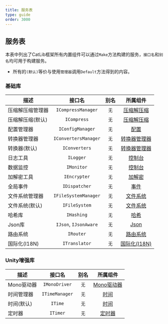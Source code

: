 ```yaml
---
title: 服务表
type: guide
order: 3000
---
```


## 服务表

本表中列出了CatLib框架所有内置组件可以通过`Make`方法构建的服务，`接口名`和`别名`均可用于构建服务。

- 所有的`(默认)`等价与使用`管理器`调用`Default`方法得到的内容。

### 基础库

| 描述                | 接口名               | 别名        | 所属组件                              |
| -----------------  |:--------------------:|:-----------:|:------------------------------------:|
| 压缩解压缩管理器     | `ICompressManager`   | `无`        | [压缩解压缩](compress.html)            |
| 压缩解压缩(默认)     | `ICompress`          | `无`        | [压缩解压缩](compress.html)            |
| 配置管理器          | `IConfigManager`      | `无`       | [配置](config.html)                   |
| 转换器管理器        | `IConvertersManager`  | `无`       | [转换器管理器](converters.html)        |
| 转换器(默认)        | `IConverters`         | `无`       | [转换器管理器](converters.html)        |
| 日志工具            | `ILogger`             | `无`       | [控制台](console.html)                |
| 数据监控            | `IMonitor`            | `无`       | [控制台](console.html)                |
| 加解密工具          | `IEncrypter`          | `无`       | [加解密](encryption.html)            |
| 全局事件            | `IDispatcher`         | `无`       | [事件](events.html)                  |
| 文件系统管理器       | `IFileSystemManager` | `无`        | [文件系统](file-system.html)          |
| 文件系统(默认)       | `IFileSystem`        | `无`        | [文件系统](file-system.html)          |
| 哈希库              | `IHashing`            | `无`       | [哈希](hashing.html)                 |
| Json库              | `IJson`, `IJsonAware` | `无`       | [Json](json.html)                   |
| 路由系统            | `IRouter`             | `无`       | [路由系统](routing.html)             |
| 国际化(I18N)        | `ITranslator`         | `无`       | [国际化(I18N)](translation.html)     |

### Unity增强库

| 描述                | 接口名               | 别名        | 所属组件                              |
| -----------------  |:--------------------:|:-----------:|:------------------------------------:|
| Mono驱动器          | `IMonoDriver`        | `无`        | [Mono驱动器](mono-driver.html)       |
| 时间管理器          | `ITimeManager`        | `无`        | [时间](time.html)                   |
| 时间(默认)          | `ITime`              | `无`        | [时间](time.html)                   |
| 定时器              | `ITimer`              | `无`        | [定时器](timer.html)                |